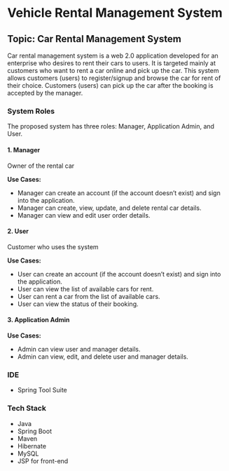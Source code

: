 # Vehicle Rental Management System

## Topic: Car Rental Management System

Car rental management system is a web 2.0 application developed for an enterprise who desires to rent their cars to users. It is targeted mainly at customers who want to rent a car online and pick up the car. This system allows customers (users) to register/signup and browse the car for rent of their choice. Customers (users) can pick up the car after the booking is accepted by the manager.

### System Roles

The proposed system has three roles: Manager, Application Admin, and User.

#### 1. Manager
Owner of the rental car

**Use Cases:**
- Manager can create an account (if the account doesn’t exist) and sign into the application.
- Manager can create, view, update, and delete rental car details.
- Manager can view and edit user order details.

#### 2. User
Customer who uses the system

**Use Cases:**
- User can create an account (if the account doesn’t exist) and sign into the application.
- User can view the list of available cars for rent.
- User can rent a car from the list of available cars.
- User can view the status of their booking.

#### 3. Application Admin

**Use Cases:**
- Admin can view user and manager details.
- Admin can view, edit, and delete user and manager details.

### IDE
- Spring Tool Suite

### Tech Stack
- Java
- Spring Boot
- Maven
- Hibernate
- MySQL
- JSP for front-end


